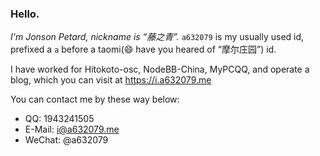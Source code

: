 ### Hello.

*I'm Jonson Petard, nickname is “藤之青”.* 
`a632079` is my usually used id, prefixed a `a` before a taomi(😄 have you heared of “摩尔庄园”) id.

I have worked for Hitokoto-osc, NodeBB-China, MyPCQQ, and operate a blog, which you can visit at <https://i.a632079.me>

You can contact me by these way below:
* QQ: 1943241505
* E-Mail: <i@a632079.me>
* WeChat: @a632079
